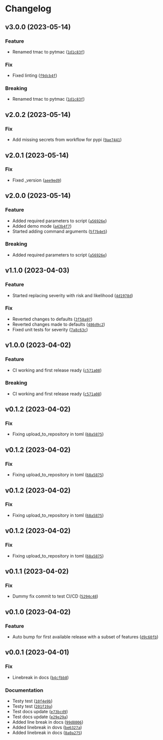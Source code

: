 # Changelog

<!--next-version-placeholder-->

## v3.0.0 (2023-05-14)
### Feature
* Renamed tmac to pytmac ([`1d1c83f`](https://github.com/tjtharrison/pytmac/commit/1d1c83fefb42b4d7e04f71556fccee14f4d3c1e9))

### Fix
* Fixed linting ([`f9dcb4f`](https://github.com/tjtharrison/pytmac/commit/f9dcb4f58fc101ce31af2d1b5d7bcecee07cb1bd))

### Breaking
* Renamed tmac to pytmac ([`1d1c83f`](https://github.com/tjtharrison/pytmac/commit/1d1c83fefb42b4d7e04f71556fccee14f4d3c1e9))

## v2.0.2 (2023-05-14)
### Fix
* Add missing secrets from workflow for pypi ([`9ae7441`](https://github.com/tjtharrison/tmac/commit/9ae74419686151699b3df5bfe89d8634a2831485))

## v2.0.1 (2023-05-14)
### Fix
* Fixed _version ([`aee9ed9`](https://github.com/tjtharrison/tmac/commit/aee9ed9c6bf5d7ec179ca4abcf6714769aeab792))

## v2.0.0 (2023-05-14)
### Feature
* Added required parameters to script ([`a56926e`](https://github.com/tjtharrison/tmac/commit/a56926e2a7969a3185c9192daf1cf7e8fa99af55))
* Added demo mode ([`a43b4f7`](https://github.com/tjtharrison/tmac/commit/a43b4f79ae7f54b1dccfea4c2e00fabefd3ba3f4))
* Started adding command arguments ([`5f7b4e5`](https://github.com/tjtharrison/tmac/commit/5f7b4e524b37e7b3a01fed6722a3a99815a029b2))

### Breaking
* Added required parameters to script ([`a56926e`](https://github.com/tjtharrison/tmac/commit/a56926e2a7969a3185c9192daf1cf7e8fa99af55))

## v1.1.0 (2023-04-03)
### Feature
* Started replacing severity with risk and likelihood ([`4d1978d`](https://github.com/tjtharrison/tmac/commit/4d1978d07c12ff6958ae6a9c9606ab9343ece9b0))

### Fix
* Reverted changes to defaults ([`3f58a97`](https://github.com/tjtharrison/tmac/commit/3f58a97c61876f1f191363fc8295886d3f359e28))
* Reverted changes made to defaults ([`486d9c2`](https://github.com/tjtharrison/tmac/commit/486d9c29b7c38707a38b3f25bdb1c17c111e3cd8))
* Fixed unit tests for severity ([`7a8c63c`](https://github.com/tjtharrison/tmac/commit/7a8c63c6a54b81944ccf2d469b97c3f141c28ce3))

## v1.0.0 (2023-04-02)
### Feature
* CI working and first release ready ([`c571a08`](https://github.com/tjtharrison/tmac/commit/c571a086cd2face2e117bebf5317d87e96e42f06))

### Breaking
* CI working and first release ready ([`c571a08`](https://github.com/tjtharrison/tmac/commit/c571a086cd2face2e117bebf5317d87e96e42f06))

## v0.1.2 (2023-04-02)
### Fix
* Fixing upload_to_repository in toml ([`68a5875`](https://github.com/tjtharrison/tmac/commit/68a587550272a5c19c7292727afdc7fae2186e4b))

## v0.1.2 (2023-04-02)
### Fix
* Fixing upload_to_repository in toml ([`68a5875`](https://github.com/tjtharrison/tmac/commit/68a587550272a5c19c7292727afdc7fae2186e4b))

## v0.1.2 (2023-04-02)
### Fix
* Fixing upload_to_repository in toml ([`68a5875`](https://github.com/tjtharrison/tmac/commit/68a587550272a5c19c7292727afdc7fae2186e4b))

## v0.1.2 (2023-04-02)
### Fix
* Fixing upload_to_repository in toml ([`68a5875`](https://github.com/tjtharrison/tmac/commit/68a587550272a5c19c7292727afdc7fae2186e4b))

## v0.1.1 (2023-04-02)
### Fix
* Dummy fix commit to test CI/CD ([`5294c48`](https://github.com/tjtharrison/tmac/commit/5294c480389585c88b08a46e93e4e34b1ffaf0de))

## v0.1.0 (2023-04-02)
### Feature
* Auto bump for first available release with a subset of features ([`d9c60fb`](https://github.com/tjtharrison/tmac/commit/d9c60fbffe51a3777e9f7eebb81ba8a8a6e3d0c8))

## v0.0.1 (2023-04-01)
### Fix
* Linebreak in docs ([`b4cfbb8`](https://github.com/tjtharrison/tmac/commit/b4cfbb8728d7a2365dd7cd57c4fafc08c2a2cd0a))

### Documentation
* Testy test ([`10f4e9b`](https://github.com/tjtharrison/tmac/commit/10f4e9b40b8088f37dee31d1cff674fcb24bbde9))
* Testy test ([`201f19a`](https://github.com/tjtharrison/tmac/commit/201f19acb69512b95be697573017514fa2f765bd))
* Test docs update ([`e73bcd9`](https://github.com/tjtharrison/tmac/commit/e73bcd944dd61a839e127b371fec3953a928b4a8))
* Test docs update ([`e29e29a`](https://github.com/tjtharrison/tmac/commit/e29e29a52ada3a17abed59fac2acc9f4efedbf28))
* Added line break in docs ([`99d8006`](https://github.com/tjtharrison/tmac/commit/99d800603fef8f9cebdc0f8baee86a1f21be020f))
* Added linebreak in dovs ([`be6327a`](https://github.com/tjtharrison/tmac/commit/be6327aff678bab357e740959e396a173ed6b27e))
* Added linebreak in docs ([`8a0a275`](https://github.com/tjtharrison/tmac/commit/8a0a275fd18d310cf512b769bf99159474903288))
